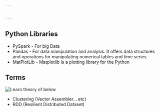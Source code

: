 ```yaml
---


---
```


<h2 id="python-libraries">Python Libraries</h2>
<ul>
<li>PySpark - For big Data</li>
<li>Pandas - For data manipulation and analysis. It offers data structures and operations for manipulating numerical tables and time series</li>
<li>MatPlotLib - Matplotlib is a plotting library for the Python</li>
</ul>
<h2 id="terms">Terms</h2>
<p><img src="https://media.springernature.com/lw685/springer-static/image/art%3A10.1007%2Fs11042-019-08358-7/MediaObjects/11042_2019_8358_Fig5_HTML.png" alt="Learn theory of below"></p>
<ul>
<li>Clustering (Vector Assembler… etc)</li>
<li>RDD (Resilient Distributed Dataset)</li>
</ul>

